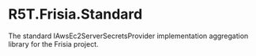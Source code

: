 # R5T.Frisia.Standard
The standard IAwsEc2ServerSecretsProvider implementation aggregation library for the Frisia project.
